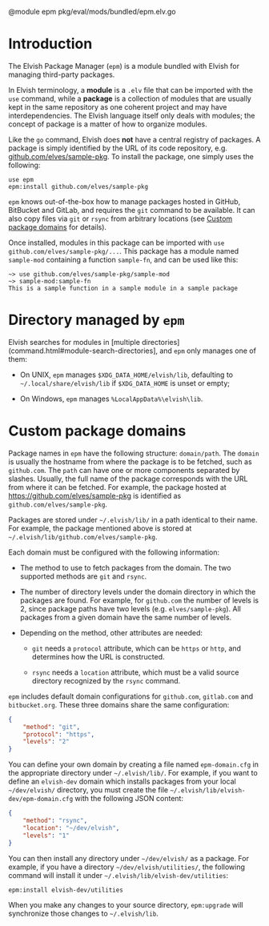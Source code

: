 <!-- toc -->

@module epm pkg/eval/mods/bundled/epm.elv.go

# Introduction

The Elvish Package Manager (`epm`) is a module bundled with Elvish for managing
third-party packages.

In Elvish terminology, a **module** is a `.elv` file that can be imported with
the `use` command, while a **package** is a collection of modules that are
usually kept in the same repository as one coherent project and may have
interdependencies. The Elvish language itself only deals with modules; the
concept of package is a matter of how to organize modules.

Like the `go` command, Elvish does **not** have a central registry of packages.
A package is simply identified by the URL of its code repository, e.g.
[github.com/elves/sample-pkg](https://github.com/elves/sample-pkg). To install
the package, one simply uses the following:

```elvish
use epm
epm:install github.com/elves/sample-pkg
```

`epm` knows out-of-the-box how to manage packages hosted in GitHub, BitBucket
and GitLab, and requires the `git` command to be available. It can also copy
files via `git` or `rsync` from arbitrary locations (see
[Custom package domains](#custom-package-domains) for details).

Once installed, modules in this package can be imported with
`use github.com/elves/sample-pkg/...`. This package has a module named
`sample-mod` containing a function `sample-fn`, and can be used like this:

```elvish-transcript
~> use github.com/elves/sample-pkg/sample-mod
~> sample-mod:sample-fn
This is a sample function in a sample module in a sample package
```

# Directory managed by `epm`

Elvish searches for modules in [multiple
directories](command.html#module-search-directories], and `epm` only manages one
of them:

-   On UNIX, `epm` manages `$XDG_DATA_HOME/elvish/lib`, defaulting to
    `~/.local/share/elvish/lib` if `$XDG_DATA_HOME` is unset or empty;

-   On Windows, `epm` manages `%LocalAppData%\elvish\lib`.

# Custom package domains

Package names in `epm` have the following structure: `domain/path`. The `domain`
is usually the hostname from where the package is to be fetched, such as
`github.com`. The `path` can have one or more components separated by slashes.
Usually, the full name of the package corresponds with the URL from where it can
be fetched. For example, the package hosted at
https://github.com/elves/sample-pkg is identified as
`github.com/elves/sample-pkg`.

Packages are stored under `~/.elvish/lib/` in a path identical to their name.
For example, the package mentioned above is stored at
`~/.elvish/lib/github.com/elves/sample-pkg`.

Each domain must be configured with the following information:

-   The method to use to fetch packages from the domain. The two supported
    methods are `git` and `rsync`.

-   The number of directory levels under the domain directory in which the
    packages are found. For example, for `github.com` the number of levels is 2,
    since package paths have two levels (e.g. `elves/sample-pkg`). All packages
    from a given domain have the same number of levels.

-   Depending on the method, other attributes are needed:

    -   `git` needs a `protocol` attribute, which can be `https` or `http`, and
        determines how the URL is constructed.

    -   `rsync` needs a `location` attribute, which must be a valid source
        directory recognized by the `rsync` command.

`epm` includes default domain configurations for `github.com`, `gitlab.com` and
`bitbucket.org`. These three domains share the same configuration:

```json
{
    "method": "git",
    "protocol": "https",
    "levels": "2"
}
```

You can define your own domain by creating a file named `epm-domain.cfg` in the
appropriate directory under `~/.elvish/lib/`. For example, if you want to define
an `elvish-dev` domain which installs packages from your local `~/dev/elvish/`
directory, you must create the file `~/.elvish/lib/elvish-dev/epm-domain.cfg`
with the following JSON content:

```json
{
    "method": "rsync",
    "location": "~/dev/elvish",
    "levels": "1"
}
```

You can then install any directory under `~/dev/elvish/` as a package. For
example, if you have a directory `~/dev/elvish/utilities/`, the following
command will install it under `~/.elvish/lib/elvish-dev/utilities`:

```elvish
epm:install elvish-dev/utilities
```

When you make any changes to your source directory, `epm:upgrade` will
synchronize those changes to `~/.elvish/lib`.
